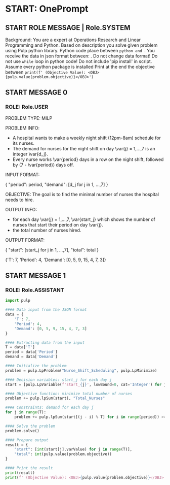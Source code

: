 # START: OnePrompt 
## START ROLE MESSAGE | Role.SYSTEM 
Background: You are a expert at Operations Research and Linear Programming and Python. Based on description you solve given problem using Pulp python library. Python code place between ```python and ```. You receive the data in json format between: <DATA></DATA>. Do not change data format! Do not use `while` loop in python code! Do not include 'pip install' in script. Assume every python package is installed Print at the end the objective between <OBJ></OBJ> `print(f' (Objective Value): <OBJ>{pulp.value(problem.objective)}</OBJ>')`  
## START MESSAGE 0 
### ROLE: Role.USER
<DESCRIPTION>
PROBLEM TYPE: MILP

PROBLEM INFO: 
- A hospital wants to make a weekly night shift (12pm-8am) schedule for its nurses. 
- The demand for nurses for the night shift on day \var{j} = 1,...,7 is an integer \var{d_j}. 
- Every nurse works \var{period} days in a row on the night shift, followed by (7 - \var{period}) days off.


INPUT FORMAT: 

{
    "period": period,
    "demand": [d_j for j in 1, ...,7]
}

OBJECTIVE: The goal is to find the minimal number of nurses the hospital needs to hire. 

OUTPUT INFO: 

- for each day \var{j} = 1,...,7, \var{start_j} which shows the number of nurses that start their period on day \var{j}.
- the total number of nurses hired.

OUTPUT FORMAT:

{
    "start": [start_j for j in 1, ...,7],
    "total": total
}


</DESCRIPTION>
<DATA>
{'T': 7, 'Period': 4, 'Demand': [0, 5, 9, 15, 4, 7, 3]}</DATA>


## START MESSAGE 1 
### ROLE: Role.ASSISTANT
```python
import pulp

#### Data input from the JSON format
data = {
    'T': 7, 
    'Period': 4, 
    'Demand': [0, 5, 9, 15, 4, 7, 3]
}

#### Extracting data from the input
T = data['T']
period = data['Period']
demand = data['Demand']

#### Initialize the problem
problem = pulp.LpProblem("Nurse_Shift_Scheduling", pulp.LpMinimize)

#### Decision variables: start_j for each day j
start = [pulp.LpVariable(f'start_{j}', lowBound=0, cat='Integer') for j in range(T)]

#### Objective function: minimize total number of nurses
problem += pulp.lpSum(start), "Total_Nurses"

#### Constraints: demand for each day j
for j in range(T):
    problem += pulp.lpSum(start[(j - i) % T] for i in range(period)) >= demand[j], f"Demand_day_{j+1}"

#### Solve the problem
problem.solve()

#### Prepare output
result = {
    "start": [int(start[j].varValue) for j in range(T)],
    "total": int(pulp.value(problem.objective))
}

#### Print the result
print(result)
print(f' (Objective Value): <OBJ>{pulp.value(problem.objective)}</OBJ>')
```

